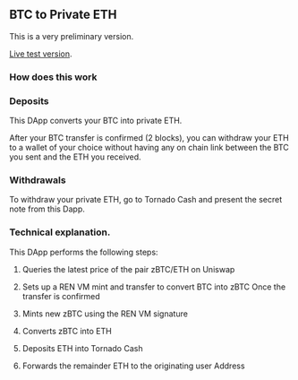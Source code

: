 ## BTC to Private ETH

This is a very preliminary version.

[Live test version](https://tsnark.github.io/btc-2-private-eth/).

### How does this work

### Deposits

This DApp converts your BTC into private ETH.

After your BTC transfer is confirmed (2 blocks), you can withdraw your ETH to a wallet of your choice without having any on chain link between the BTC you sent and the ETH you received.

### Withdrawals

To withdraw your private ETH, go to Tornado Cash and present the secret note from this Dapp.

### Technical explanation.

This DApp performs the following steps:

1. Queries the latest price of the pair zBTC/ETH on Uniswap

2. Sets up a REN VM mint and transfer to convert BTC into zBTC Once the transfer is confirmed

3. Mints new zBTC using the REN VM signature

4. Converts zBTC into ETH

5. Deposits ETH into Tornado Cash

6. Forwards the remainder ETH to the originating user Address

